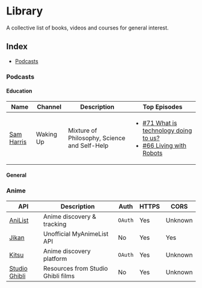 # Library
A collective list of books, videos and courses for general interest.

## Index

* [Podcasts](#animals)

### Podcasts
#### Education
Name | Channel | Description | Top Episodes
|---|---|---|---|
| [Sam Harris](https://samharris.org/podcast/) | Waking Up | Mixture of Philosophy, Science and Self-Help | <ul><li>[#71 What is technology doing to us?](https://samharris.org/podcasts/what-is-technology-doing-to-us/)</li><li>[#66 Living with Robots](https://samharris.org/podcasts/living-with-robots/)</li></ul> |

#### General


### Anime
API | Description | Auth | HTTPS | CORS |
|---|---|---|---|---|
| [AniList](https://github.com/AniList/ApiV2-GraphQL-Docs) | Anime discovery & tracking | `OAuth` | Yes | Unknown |
| [Jikan](https://jikan.moe) | Unofficial MyAnimeList API | No | Yes | Yes |
| [Kitsu](http://docs.kitsu.apiary.io/) | Anime discovery platform | `OAuth` | Yes | Unknown |
| [Studio Ghibli](https://ghibliapi.herokuapp.com) | Resources from Studio Ghibli films | No | Yes | Unknown |
